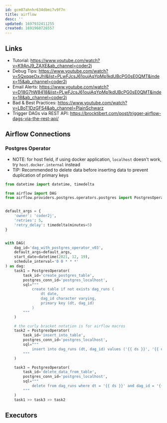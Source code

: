 ```yaml
---
id: gcm07ahnhr634dbmi7v9f7n
title: airflow
desc: ''
updated: 1697932411255
created: 1691960726557
---
```

## Links

- Tutorial: <https://www.youtube.com/watch?v=K9AnJ9_ZAXE&ab_channel=coder2j>
- Debug Tips: <https://www.youtube.com/watch?v=5QxqqeOxJhI&list=PLwFJcsJ61oujAqYpMp1kdUBcPG0sE0QMT&index=15&ab_channel=coder2j>
- Email Alerts: <https://www.youtube.com/watch?v=D18G7hW8418&list=PLwFJcsJ61oujAqYpMp1kdUBcPG0sE0QMT&index=18&ab_channel=coder2j>
- Bad & Best Practices:  <https://www.youtube.com/watch?v=LBoT1DzGFS4&ab_channel=PlainSchwarz>
- Trigger DAGs via REST API: <https://brocktibert.com/post/trigger-airflow-dags-via-the-rest-api/>

## Airflow Connections

### Postgres Operator

- NOTE: for host field, if using docker application, `localhost` doesn't work, try `host.docker.internal` instead
- TIP: Recommended to delete data before inserting data to prevent duplication of primary keys

```py
from datetime import datetime, timedelta

from airflow import DAG
from airflow.providers.postgres.operators.postgres import PostgresOperator


default_args = {
    'owner': 'coder2j',
    'retries': 5,
    'retry_delay': timedelta(minutes=5)
}


with DAG(
    dag_id='dag_with_postgres_operator_v03',
    default_args=default_args,
    start_date=datetime(2021, 12, 19),
    schedule_interval='0 0 * * *'
) as dag:
    task1 = PostgresOperator(
        task_id='create_postgres_table',
        postgres_conn_id='postgres_localhost',
        sql="""
            create table if not exists dag_runs (
                dt date,
                dag_id character varying,
                primary key (dt, dag_id)
            )
        """
    )

    # the curly bracket notation is for airflow macros
    task2 = PostgresOperator(
        task_id='insert_into_table',
        postgres_conn_id='postgres_localhost',
        sql="""
            insert into dag_runs (dt, dag_id) values ('{{ ds }}', '{{ dag.dag_id }}')
        """
    )

    task3 = PostgresOperator(
        task_id='delete_data_from_table',
        postgres_conn_id='postgres_localhost',
        sql="""
            delete from dag_runs where dt = '{{ ds }}' and dag_id = '{{ dag.dag_id }}';
        """
    )
    task1 >> task3 >> task2
```

## Executors
